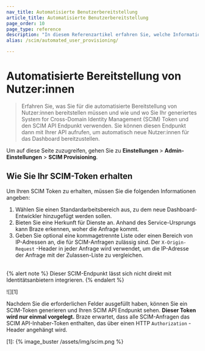 ```yaml
---
nav_title: Automatisierte Benutzerbereitstellung
article_title: Automatisierte Benutzerbereitstellung
page_order: 10
page_type: reference
description: "In diesem Referenzartikel erfahren Sie, welche Informationen Sie für die automatische Bereitstellung von Nutzer:innen bereitstellen müssen und wie und wo Sie Ihr generiertes System for Cross-Domain Identity Management (SCIM) Token verwenden."
alias: /scim/automated_user_provisioning/

---
```


# Automatisierte Bereitstellung von Nutzer:innen

> Erfahren Sie, was Sie für die automatisierte Bereitstellung von Nutzer:innen bereitstellen müssen und wie und wo Sie Ihr generiertes System for Cross-Domain Identity Management (SCIM) Token und den SCIM API Endpunkt verwenden. Sie können diesen Endpunkt dann mit Ihrer API aufrufen, um automatisch neue Nutzer:innen für das Dashboard bereitzustellen.

Um auf diese Seite zuzugreifen, gehen Sie zu **Einstellungen** > **Admin-Einstellungen** > **SCIM Provisioning**.

## Wie Sie Ihr SCIM-Token erhalten

Um Ihren SCIM Token zu erhalten, müssen Sie die folgenden Informationen angeben:

1. Wählen Sie einen Standardarbeitsbereich aus, zu dem neue Dashboard-Entwickler hinzugefügt werden sollen. 
2. Bieten Sie eine Herkunft für Dienste an. Anhand des Service-Ursprungs kann Braze erkennen, woher die Anfrage kommt.
3. Geben Sie optional eine kommagetrennte Liste oder einen Bereich von IP-Adressen an, die für SCIM-Anfragen zulässig sind. Der `X-Origin-Request` -Header in jeder Anfrage wird verwendet, um die IP-Adresse der Anfrage mit der Zulassen-Liste zu vergleichen.<br><br>

{% alert note %}
Dieser SCIM-Endpunkt lässt sich nicht direkt mit Identitätsanbietern integrieren.
{% endalert %}

![][1]

Nachdem Sie die erforderlichen Felder ausgefüllt haben, können Sie ein SCIM-Token generieren und Ihren SCIM API Endpunkt sehen. **Dieser Token wird nur einmal vorgelegt.** Braze erwartet, dass alle SCIM-Anfragen das SCIM API-Inhaber-Token enthalten, das über einen HTTP `Authorization` -Header angehängt wird.

[1]: {% image_buster /assets/img/scim.png %}

